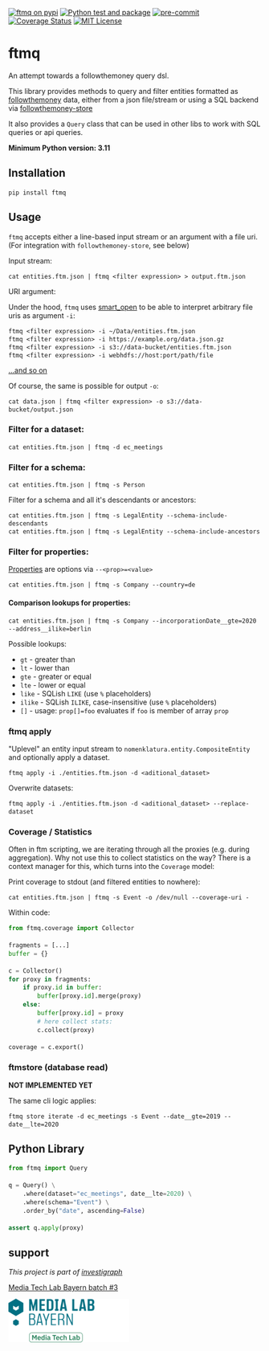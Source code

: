 [![ftmq on pypi](https://img.shields.io/pypi/v/ftmq)](https://pypi.org/project/ftmq/) [![Python test and package](https://github.com/investigativedata/ftmq/actions/workflows/python.yml/badge.svg)](https://github.com/investigativedata/ftmq/actions/workflows/python.yml) [![pre-commit](https://img.shields.io/badge/pre--commit-enabled-brightgreen?logo=pre-commit)](https://github.com/pre-commit/pre-commit) [![Coverage Status](https://coveralls.io/repos/github/investigativedata/ftmq/badge.svg?branch=main)](https://coveralls.io/github/investigativedata/ftmq?branch=main) [![MIT License](https://img.shields.io/pypi/l/ftmq)](./LICENSE)

# ftmq

An attempt towards a followthemoney query dsl.

This library provides methods to query and filter entities formatted as
[followthemoney](https://github.com/alephdata/followthemoney) data, either from
a json file/stream or using a SQL backend via
[followthemoney-store](https://github.com/alephdata/followthemoney-store)

It also provides a `Query` class that can be used in other libs to work with
SQL queries or api queries.

**Minimum Python version: 3.11**

## Installation

    pip install ftmq

## Usage

`ftmq` accepts either a line-based input stream or an argument with a file uri.
(For integration with `followthemoney-store`, see below)

Input stream:

    cat entities.ftm.json | ftmq <filter expression> > output.ftm.json

URI argument:

Under the hood, `ftmq` uses
[smart_open](https://github.com/RaRe-Technologies/smart_open) to be able to
interpret arbitrary file uris as argument `-i`:

    ftmq <filter expression> -i ~/Data/entities.ftm.json
    ftmq <filter expression> -i https://example.org/data.json.gz
    ftmq <filter expression> -i s3://data-bucket/entities.ftm.json
    ftmq <filter expression> -i webhdfs://host:port/path/file

[...and so on](https://github.com/RaRe-Technologies/smart_open#how)

Of course, the same is possible for output `-o`:

    cat data.json | ftmq <filter expression> -o s3://data-bucket/output.json

### Filter for a dataset:

    cat entities.ftm.json | ftmq -d ec_meetings

### Filter for a schema:

    cat entities.ftm.json | ftmq -s Person

Filter for a schema and all it's descendants or ancestors:

    cat entities.ftm.json | ftmq -s LegalEntity --schema-include-descendants
    cat entities.ftm.json | ftmq -s LegalEntity --schema-include-ancestors

### Filter for properties:

[Properties](https://followthemoney.tech/explorer/) are options via `--<prop>=<value>`

    cat entities.ftm.json | ftmq -s Company --country=de

#### Comparison lookups for properties:

    cat entities.ftm.json | ftmq -s Company --incorporationDate__gte=2020 --address__ilike=berlin

Possible lookups:
- `gt` - greater than
- `lt` - lower than
- `gte` - greater or equal
- `lte` - lower or equal
- `like` - SQLish `LIKE` (use `%` placeholders)
- `ilike` - SQLish `ILIKE`, case-insensitive (use `%` placeholders)
- `[]` - usage: `prop[]=foo` evaluates if `foo` is member of array `prop`


### ftmq apply

"Uplevel" an entity input stream to `nomenklatura.entity.CompositeEntity` and
optionally apply a dataset.

    ftmq apply -i ./entities.ftm.json -d <aditional_dataset>

Overwrite datasets:

    ftmq apply -i ./entities.ftm.json -d <aditional_dataset> --replace-dataset

### Coverage / Statistics

Often in ftm scripting, we are iterating through all the proxies (e.g. during aggregation). Why not use this to collect statistics on the way? There is a context manager for this, which turns into the `Coverage` model:

Print coverage to stdout (and filtered entities to nowhere):

    cat entities.ftm.json | ftmq -s Event -o /dev/null --coverage-uri -

Within code:

```python
from ftmq.coverage import Collector

fragments = [...]
buffer = {}

c = Collector()
for proxy in fragments:
    if proxy.id in buffer:
        buffer[proxy.id].merge(proxy)
    else:
        buffer[proxy.id] = proxy
        # here collect stats:
        c.collect(proxy)

coverage = c.export()
```

### ftmstore (database read)

**NOT IMPLEMENTED YET**

The same cli logic applies:

    ftmq store iterate -d ec_meetings -s Event --date__gte=2019 --date__lte=2020

## Python Library

```python
from ftmq import Query

q = Query() \
    .where(dataset="ec_meetings", date__lte=2020) \
    .where(schema="Event") \
    .order_by("date", ascending=False)

assert q.apply(proxy)
```

## support

*This project is part of [investigraph](https://github.com/investigativedata/investigraph)*

[Media Tech Lab Bayern batch #3](https://github.com/media-tech-lab)

<a href="https://www.media-lab.de/en/programs/media-tech-lab">
    <img src="https://raw.githubusercontent.com/media-tech-lab/.github/main/assets/mtl-powered-by.png" width="240" title="Media Tech Lab powered by logo">
</a>
